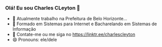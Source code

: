 ### Olá! Eu sou Charles CLeyton 👋

- 🔭 Atualmente trabalho na Prefeitura de Belo Horizonte...
- 🌱 Formado em Sistemas para Internet e Bacharelando em Sistemas de Informação
- 👯 Contate-me ou me siga no https://linktr.ee/charlescleyton
- 😄 Pronouns: ele/dele
